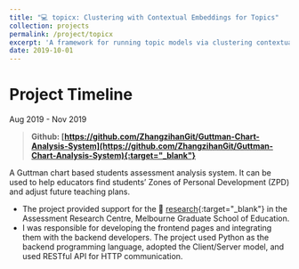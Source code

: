 ```yaml
---
title: "💻 topicx: Clustering with Contextual Embeddings for Topics"
collection: projects
permalink: /project/topicx
excerpt: 'A framework for running topic models via clustering contextual embeddings.'
date: 2019-10-01
---
```



# Project Timeline

Aug 2019 - Nov 2019

> **Github: [https://github.com/ZhangzihanGit/Guttman-Chart-Analysis-System](https://github.com/ZhangzihanGit/Guttman-Chart-Analysis-System){:target="_blank"}**

A Guttman chart based students assessment analysis system. It can be used to help educators find students’ Zones of Personal Development (ZPD) and adjust future teaching plans.

- The project provided support for the 🔗 [research](https://education.unimelb.edu.au/research/projects/improving-assessment-with-intelligent-automation){:target="_blank"} in the Assessment Research Centre, Melbourne Graduate School of Education.
- I was responsible for developing the frontend pages and integrating them with the backend developers. The project used Python as the backend programming language, adopted the Client/Server model, and used RESTful API for HTTP communication.